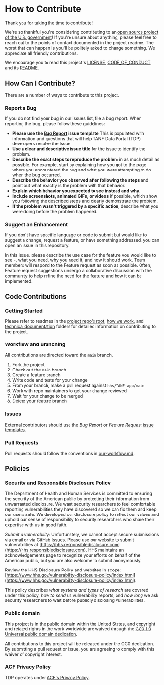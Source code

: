 # How to Contribute

Thank you for taking the time to contribute! 

We're so thankful you're considering contributing to an [open source project of the U.S. government](https://code.gov/)! If you're unsure about anything, please feel free to reach out to the points of contact documented in the project readme. The worst that can happen is you'll be politely asked to change something. We appreciate all friendly contributions.

We encourage you to read this project's [LICENSE](LICENSE.md), [CODE_OF_CONDUCT](CODE_OF_CONDUCT.md), and its [README](README.md).

## How Can I Contribute?

There are a number of ways to contribute to this project.

### Report a Bug

If you do not find your bug in our issues list, file a bug report. When reporting the bug, please follow these guidelines:

- **Please use the [Bug Report](https://github.com/HHS/TANF-app/issues/new?assignees=&labels=dev&projects=&template=bug-template.md&title=) issue template** This is populated with information and questions that will help TANF Data Portal (TDP) developers resolve the issue
- **Use a clear and descriptive issue title** for the issue to identify the problem.
- **Describe the exact steps to reproduce the problem** in as much detail as possible. For example, start by explaining how you got to the page where you encountered the bug and what you were attempting to do when the bug occurred.
- **Describe the behavior you observed after following the steps** and point out what exactly is the problem with that behavior.
- **Explain which behavior you expected to see instead and why.**
- **Include screenshots, animated GIFs, or videos** if possible, which show you following the described steps and clearly demonstrate the problem.
- **If the problem wasn't triggered by a specific action**, describe what you were doing before the problem happened.

### Suggest an Enhancement

If you don't have specific language or code to submit but would like to suggest a change, request a feature, or have something addressed, you can open an issue in this repository.

In this issue, please describe the use case for the feature you would like to see -, what you need, why you need it, and how it should work. Team members will respond to the Feature request as soon as possible. Often, Feature request suggestions undergo a collaborative discussion with the community to help refine the need for the feature and how it can be implemented.

## Code Contributions

### Getting Started

Please refer to readmes in the [project repo's root](https://github.com/HHS/TANF-app/blob/main/README.md), [how we work](https://github.com/HHS/TANF-app/blob/main/docs/How-We-Work/README.md), and [technical documentation](https://github.com/HHS/TANF-app/blob/main/docs/Technical-Documentation/README.md) folders for detailed information on contributing to the project.

### Workflow and Branching

All contributions are directed toward the `main` branch.

1.  Fork the project
2.  Check out the `main` branch
3.  Create a feature branch
4.  Write code and tests for your change
5.  From your branch, make a pull request against `hhs/TANF-app/main`
6.  Work with repo maintainers to get your change reviewed
7.  Wait for your change to be merged
8.  Delete your feature branch

### Issues

External contributors should use the _Bug Report_ or _Feature Request_ [issue templates](https://github.com/HHS/TANF-app/issues/new/choose).

### Pull Requests

Pull requests should follow the conventions in [our-workflow.md](https://github.com/HHS/TANF-app/blob/main/docs/How-We-Work/our-workflow.md).

## Policies

### Security and Responsible Disclosure Policy

The Department of Health and Human Services is committed to ensuring the security of the American public by protecting their information from
unwarranted disclosure. We want security researchers to feel comfortable reporting vulnerabilities they have discovered so we can fix them and keep our users safe. We developed our disclosure policy to reflect our values and uphold our sense of responsibility to security researchers who share their expertise with us in good faith.

_Submit a vulnerability:_ Unfortunately, we cannot accept secure submissions via email or via GitHub Issues. Please use our website to submit vulnerabilities at [https://hhs.responsibledisclosure.com](https://hhs.responsibledisclosure.com). HHS maintains an acknowledgements page to recognize your efforts on behalf of the American public, but you are also welcome to submit anonymously.

Review the HHS Disclosure Policy and websites in scope:
[https://www.hhs.gov/vulnerability-disclosure-policy/index.html](https://www.hhs.gov/vulnerability-disclosure-policy/index.html).

This policy describes _what systems and types of research_ are covered under this policy, _how to send_ us vulnerability reports, and _how long_ we ask security researchers to wait before publicly disclosing vulnerabilities.

### Public domain

This project is in the public domain within the United States, and copyright and related rights in the work worldwide are waived through the [CC0 1.0 Universal public domain dedication](https://creativecommons.org/publicdomain/zero/1.0/).

All contributions to this project will be released under the CC0 dedication. By submitting a pull request or issue, you are agreeing to comply with this waiver of copyright interest.

### ACF Privacy Policy

TDP operates under [ACF's Privacy Policy](https://www.acf.hhs.gov/privacy-policy). 

